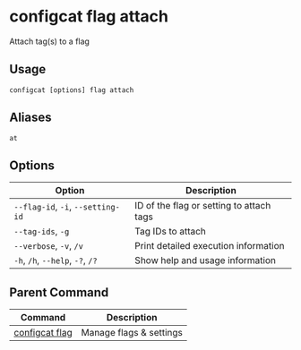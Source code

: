 # configcat flag attach
Attach tag(s) to a flag
## Usage
```
configcat [options] flag attach
```
## Aliases
`at`
## Options
| Option | Description |
| ------ | ----------- |
| `--flag-id`, `-i`, `--setting-id` | ID of the flag or setting to attach tags |
| `--tag-ids`, `-g` | Tag IDs to attach |
| `--verbose`, `-v`, `/v` | Print detailed execution information |
| `-h`, `/h`, `--help`, `-?`, `/?` | Show help and usage information |
## Parent Command
| Command | Description |
| ------ | ----------- |
| [configcat flag](configcat-flag.md) | Manage flags & settings |
